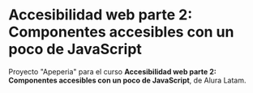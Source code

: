 # Accesibilidad web parte 2:  Componentes accesibles con un poco de JavaScript

Proyecto "Apeperia" para el curso **Accesibilidad web parte 2:  Componentes accesibles con un poco de JavaScript**, de Alura Latam.